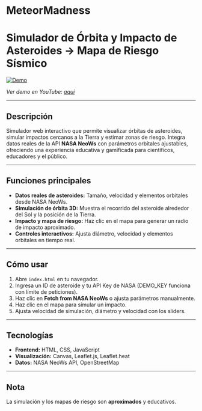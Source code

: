 # MeteorMadness

# Simulador de Órbita y Impacto de Asteroides → Mapa de Riesgo Sísmico

 [![Demo](https://img.youtube.com/vi/v-WAHTA3EP4/0.jpg)](https://youtu.be/v-WAHTA3EP4)
 
*Ver demo en YouTube: [aquí](https://youtu.be/v-WAHTA3EP4)*

---

## Descripción

Simulador web interactivo que permite visualizar órbitas de asteroides, simular impactos cercanos a la Tierra y estimar zonas de riesgo. Integra datos reales de la API **NASA NeoWs** con parámetros orbitales ajustables, ofreciendo una experiencia educativa y gamificada para científicos, educadores y el público.

---

## Funciones principales

- **Datos reales de asteroides:** Tamaño, velocidad y elementos orbitales desde NASA NeoWs.  
- **Simulación de órbita 3D:** Muestra el recorrido del asteroide alrededor del Sol y la posición de la Tierra.  
- **Impacto y mapa de riesgo:** Haz clic en el mapa para generar un radio de impacto aproximado.  
- **Controles interactivos:** Ajusta diámetro, velocidad y elementos orbitales en tiempo real.  

---

## Cómo usar

1. Abre `index.html` en tu navegador.  
2. Ingresa un ID de asteroide y tu API Key de NASA (DEMO_KEY funciona con límite de peticiones).  
3. Haz clic en **Fetch from NASA NeoWs** o ajusta parámetros manualmente.  
4. Haz clic en el mapa para simular un impacto.  
5. Ajusta velocidad de simulación, diámetro y velocidad con los sliders.

---

## Tecnologías

- **Frontend:** HTML, CSS, JavaScript  
- **Visualización:** Canvas, Leaflet.js, Leaflet.heat  
- **Datos:** NASA NeoWs API, OpenStreetMap



---

## Nota

La simulación y los mapas de riesgo son **aproximados** y educativos.

